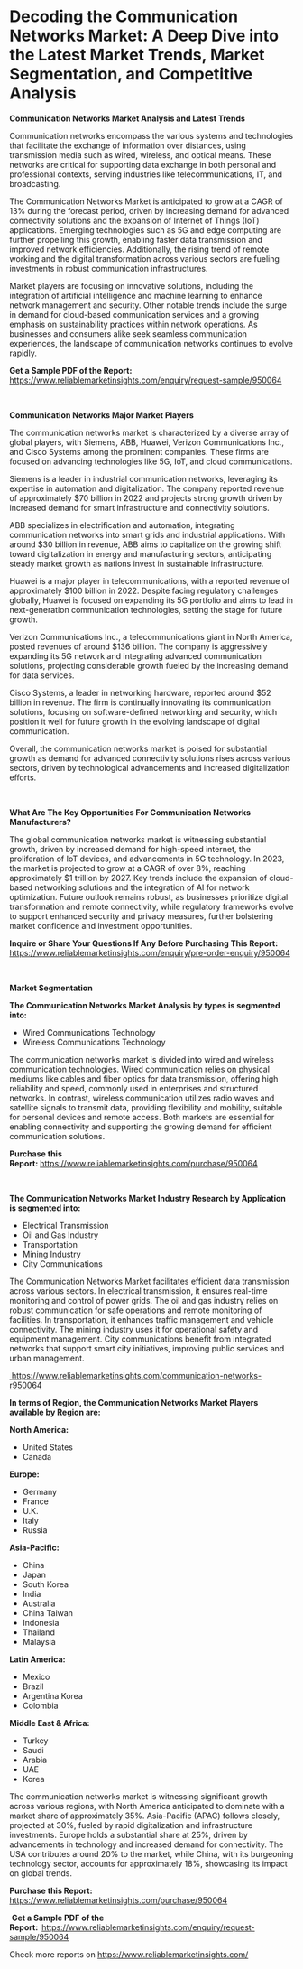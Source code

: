 <p><h1>Decoding the Communication Networks Market: A Deep Dive into the Latest Market Trends, Market Segmentation, and Competitive Analysis</h1></p><p><strong>Communication Networks Market Analysis and Latest Trends</strong></p>
<p><p>Communication networks encompass the various systems and technologies that facilitate the exchange of information over distances, using transmission media such as wired, wireless, and optical means. These networks are critical for supporting data exchange in both personal and professional contexts, serving industries like telecommunications, IT, and broadcasting.</p><p>The Communication Networks Market is anticipated to grow at a CAGR of 13% during the forecast period, driven by increasing demand for advanced connectivity solutions and the expansion of Internet of Things (IoT) applications. Emerging technologies such as 5G and edge computing are further propelling this growth, enabling faster data transmission and improved network efficiencies. Additionally, the rising trend of remote working and the digital transformation across various sectors are fueling investments in robust communication infrastructures.</p><p>Market players are focusing on innovative solutions, including the integration of artificial intelligence and machine learning to enhance network management and security. Other notable trends include the surge in demand for cloud-based communication services and a growing emphasis on sustainability practices within network operations. As businesses and consumers alike seek seamless communication experiences, the landscape of communication networks continues to evolve rapidly.</p></p>
<p><strong>Get a Sample PDF of the Report:&nbsp;</strong> <a href="https://www.reliablemarketinsights.com/enquiry/request-sample/950064?utm_campaign=2885&utm_medium=2&utm_source=Github&utm_content=ia&utm_term=07032025&utm_id=communication-networks">https://www.reliablemarketinsights.com/enquiry/request-sample/950064</a></p>
<p>&nbsp;</p>
<p><strong>Communication Networks Major Market Players</strong></p>
<p><p>The communication networks market is characterized by a diverse array of global players, with Siemens, ABB, Huawei, Verizon Communications Inc., and Cisco Systems among the prominent companies. These firms are focused on advancing technologies like 5G, IoT, and cloud communications.</p><p>Siemens is a leader in industrial communication networks, leveraging its expertise in automation and digitalization. The company reported revenue of approximately $70 billion in 2022 and projects strong growth driven by increased demand for smart infrastructure and connectivity solutions.</p><p>ABB specializes in electrification and automation, integrating communication networks into smart grids and industrial applications. With around $30 billion in revenue, ABB aims to capitalize on the growing shift toward digitalization in energy and manufacturing sectors, anticipating steady market growth as nations invest in sustainable infrastructure.</p><p>Huawei is a major player in telecommunications, with a reported revenue of approximately $100 billion in 2022. Despite facing regulatory challenges globally, Huawei is focused on expanding its 5G portfolio and aims to lead in next-generation communication technologies, setting the stage for future growth.</p><p>Verizon Communications Inc., a telecommunications giant in North America, posted revenues of around $136 billion. The company is aggressively expanding its 5G network and integrating advanced communication solutions, projecting considerable growth fueled by the increasing demand for data services.</p><p>Cisco Systems, a leader in networking hardware, reported around $52 billion in revenue. The firm is continually innovating its communication solutions, focusing on software-defined networking and security, which position it well for future growth in the evolving landscape of digital communication.</p><p>Overall, the communication networks market is poised for substantial growth as demand for advanced connectivity solutions rises across various sectors, driven by technological advancements and increased digitalization efforts.</p></p>
<p>&nbsp;</p>
<p><strong>What Are The Key Opportunities For Communication Networks Manufacturers?</strong></p>
<p><p>The global communication networks market is witnessing substantial growth, driven by increased demand for high-speed internet, the proliferation of IoT devices, and advancements in 5G technology. In 2023, the market is projected to grow at a CAGR of over 8%, reaching approximately $1 trillion by 2027. Key trends include the expansion of cloud-based networking solutions and the integration of AI for network optimization. Future outlook remains robust, as businesses prioritize digital transformation and remote connectivity, while regulatory frameworks evolve to support enhanced security and privacy measures, further bolstering market confidence and investment opportunities.</p></p>
<p><strong>Inquire or Share Your Questions If Any Before Purchasing This Report:</strong> <a href="https://www.reliablemarketinsights.com/enquiry/pre-order-enquiry/950064?utm_campaign=2885&utm_medium=2&utm_source=Github&utm_content=ia&utm_term=07032025&utm_id=communication-networks">https://www.reliablemarketinsights.com/enquiry/pre-order-enquiry/950064</a></p>
<p>&nbsp;</p>
<p><strong>Market Segmentation</strong></p>
<p><strong>The Communication Networks Market Analysis by types is segmented into:</strong></p>
<p><ul><li>Wired Communications Technology</li><li>Wireless Communications Technology</li></ul></p>
<p><p>The communication networks market is divided into wired and wireless communication technologies. Wired communication relies on physical mediums like cables and fiber optics for data transmission, offering high reliability and speed, commonly used in enterprises and structured networks. In contrast, wireless communication utilizes radio waves and satellite signals to transmit data, providing flexibility and mobility, suitable for personal devices and remote access. Both markets are essential for enabling connectivity and supporting the growing demand for efficient communication solutions.</p></p>
<p><strong>Purchase this Report:&nbsp;</strong><a href="https://www.reliablemarketinsights.com/purchase/950064?utm_campaign=2885&utm_medium=2&utm_source=Github&utm_content=ia&utm_term=07032025&utm_id=communication-networks">https://www.reliablemarketinsights.com/purchase/950064</a></p>
<p>&nbsp;</p>
<p><strong>The Communication Networks Market Industry Research by Application is segmented into:</strong></p>
<p><ul><li>Electrical Transmission</li><li>Oil and Gas Industry</li><li>Transportation</li><li>Mining Industry</li><li>City Communications</li></ul></p>
<p><p>The Communication Networks Market facilitates efficient data transmission across various sectors. In electrical transmission, it ensures real-time monitoring and control of power grids. The oil and gas industry relies on robust communication for safe operations and remote monitoring of facilities. In transportation, it enhances traffic management and vehicle connectivity. The mining industry uses it for operational safety and equipment management. City communications benefit from integrated networks that support smart city initiatives, improving public services and urban management.</p></p>
<p><a href="https://www.reliablemarketinsights.com/communication-networks-r950064?utm_campaign=2885&utm_medium=2&utm_source=Github&utm_content=ia&utm_term=07032025&utm_id=communication-networks">&nbsp;https://www.reliablemarketinsights.com/communication-networks-r950064</a></p>
<p><strong>In terms of Region, the Communication Networks Market Players available by Region are:</strong></p>
<p>
    <p> <strong> North America: </strong>
        <ul>
            <li>United States</li>
            <li>Canada</li>
        </ul>
        </p> 
    <p> <strong> Europe: </strong>
        <ul>
            <li>Germany</li>
            <li>France</li>
            <li>U.K.</li>
            <li>Italy</li>
            <li>Russia</li>
        </ul>
        </p> 
    <p> <strong> Asia-Pacific: </strong>
        <ul>
            <li>China</li>
            <li>Japan</li>
            <li>South Korea</li>
            <li>India</li>
            <li>Australia</li>
            <li>China Taiwan</li>
            <li>Indonesia</li>
            <li>Thailand</li>
            <li>Malaysia</li>
        </ul>
        </p> 
    <p> <strong> Latin America: </strong>
        <ul>
            <li>Mexico</li>
            <li>Brazil</li>
            <li>Argentina Korea</li>
            <li>Colombia</li>
        </ul>
        </p> 
    <p> <strong> Middle East & Africa: </strong>
        <ul>
            <li>Turkey</li>
            <li>Saudi</li>
            <li>Arabia</li>
            <li>UAE</li>
            <li>Korea</li>
        </ul>
    </p>
    </p>
<p><p>The communication networks market is witnessing significant growth across various regions, with North America anticipated to dominate with a market share of approximately 35%. Asia-Pacific (APAC) follows closely, projected at 30%, fueled by rapid digitalization and infrastructure investments. Europe holds a substantial share at 25%, driven by advancements in technology and increased demand for connectivity. The USA contributes around 20% to the market, while China, with its burgeoning technology sector, accounts for approximately 18%, showcasing its impact on global trends.</p></p>
<p><strong>Purchase this Report: </strong><a href="https://www.reliablemarketinsights.com/purchase/950064?utm_campaign=2885&utm_medium=2&utm_source=Github&utm_content=ia&utm_term=07032025&utm_id=communication-networks">https://www.reliablemarketinsights.com/purchase/950064</a></p>
<p>&nbsp;<strong>Get a Sample PDF of the Report:&nbsp;&nbsp;</strong><a href="https://www.reliablemarketinsights.com/enquiry/request-sample/950064?utm_campaign=2885&utm_medium=2&utm_source=Github&utm_content=ia&utm_term=07032025&utm_id=communication-networks">https://www.reliablemarketinsights.com/enquiry/request-sample/950064</a></p>
<p><strong></strong></p>
<p>Check more reports on <a href="https://www.reliablemarketinsights.com/?utm_campaign=2885&utm_medium=2&utm_source=Github&utm_content=ia&utm_term=07032025&utm_id=communication-networks">https://www.reliablemarketinsights.com/</a></p>